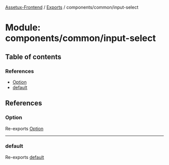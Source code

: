 [Assetux-Frontend](../README.md) / [Exports](../modules.md) / components/common/input-select

# Module: components/common/input-select

## Table of contents

### References

- [Option](components_common_input_select.md#option)
- [default](components_common_input_select.md#default)

## References

### Option

Re-exports [Option](components_common_input_select_types_input_select.md#option)

___

### default

Re-exports [default](components_common_input_select_input_input.md#default)
